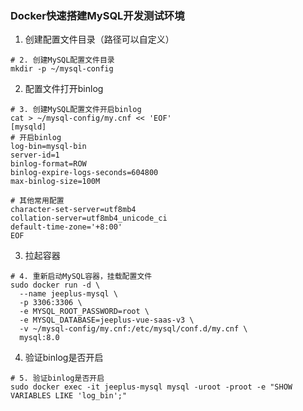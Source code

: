 ### Docker快速搭建MySQL开发测试环境

1. 创建配置文件目录（路径可以自定义）
```shell
# 2. 创建MySQL配置文件目录
mkdir -p ~/mysql-config
```

2. 配置文件打开binlog
```shell
# 3. 创建MySQL配置文件开启binlog
cat > ~/mysql-config/my.cnf << 'EOF'
[mysqld]
# 开启binlog
log-bin=mysql-bin
server-id=1
binlog-format=ROW
binlog-expire-logs-seconds=604800
max-binlog-size=100M

# 其他常用配置
character-set-server=utf8mb4
collation-server=utf8mb4_unicode_ci
default-time-zone='+8:00'
EOF
```

3. 拉起容器
```shell
# 4. 重新启动MySQL容器，挂载配置文件
sudo docker run -d \
  --name jeeplus-mysql \
  -p 3306:3306 \
  -e MYSQL_ROOT_PASSWORD=root \
  -e MYSQL_DATABASE=jeeplus-vue-saas-v3 \
  -v ~/mysql-config/my.cnf:/etc/mysql/conf.d/my.cnf \
  mysql:8.0
  ```


4. 验证binlog是否开启
```shell
# 5. 验证binlog是否开启
sudo docker exec -it jeeplus-mysql mysql -uroot -proot -e "SHOW VARIABLES LIKE 'log_bin';"
```



